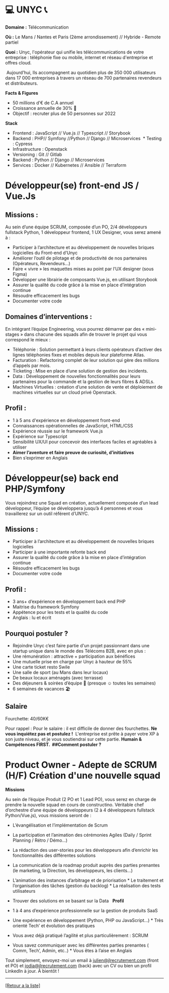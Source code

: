 # 💻 UNYC  📞

**Domaine :** Télécommunication

**Où :** Le Mans / Nantes et Paris (2ème arrondissement) // Hybride - Remote partiel

**Quoi :** Unyc, l'opérateur qui unifie les télécommunications de votre entreprise : téléphonie fixe ou mobile, internet et réseau d'entreprise et offres cloud.

 Aujourd’hui, Ils accompagnent au quotidien plus de 350 000 utilisateurs dans 17 000 entreprises à travers un réseau de 700 partenaires revendeurs et distributeurs.   

**Facts & Figures**

* 50 millions d’€ de C.A annuel 
* Croissance annuelle de 30% 🚀
* Objectif : recruter plus de 50 personnes sur 2022

**Stack**

* Frontend : JavaScript // Vue.js // Typescript // Storybook
* Backend : PHP// Symfony //Python // Django // Microservices 
 * Testing : Cypress  
* Infrastructure : Openstack 
* Versioning : Git // Gitlab
* Backend : Python // Django // Microservices
* Services : Docker // Kubernetes // Ansible // Terraform

# Développeur(se) front-end JS / Vue.Js

## Missions :

Au sein d’une équipe SCRUM, composée d’un PO, 2/4 développeurs fullstack Python, 1 développeur frontend, 1 UX Designer, vous serez amené à :  

* Participer à l’architecture et au développement de nouvelles briques logicielles du Front-end d’Unyc
* Améliorer l’outil de pilotage et de productivité de nos partenaires (Opérateurs, Revendeurs…)
* Faire « vivre » les maquettes mises au point par l’UX designer (sous Figma)
* Développer une librairie de composants Vue.js, en utilisant Storybook
* Assurer la qualité du code grâce à la mise en place d’intégration continue
* Résoudre efficacement les bugs
* Documenter votre code  

## Domaines d’interventions :

En intégrant l’équipe Engineering, vous pourrez démarrer par des « mini-stages » dans chacune des squads afin de trouver le projet qui vous correspond le mieux :  

* Téléphonie : Solution permettant à leurs clients opérateurs d’activer des lignes téléphonies fixes et mobiles depuis leur plateforme Atlas.
* Facturation : Refactoring complet de leur solution qui gère des millions d’appels par mois.
* Ticketing : Mise en place d’une solution de gestion des incidents.
* Data : Développement de nouvelles fonctionnalités pour leurs partenaires pour la commande et la gestion de leurs fibres & ADSLs.
* Machines Virtuelles : création d’une solution de vente et déploiement de machines virtuelles sur un cloud privé Openstack.

## Profil :

* 1 à 5 ans d'expérience en développement front-end 
* Connaissances opérationnelles de JavaScript, HTML/CSS
* Expérience réussie sur le framework Vue.js
* Expérience sur Typescript 
* Sensibilité UX/UI pour concevoir des interfaces faciles et agréables à utiliser
* **Aimer l’aventure et faire preuve de curiosité, d’initiatives ** 
* Bien s’exprimer en Anglais


# Développeur(se) back end PHP/Symfony

Vous rejoindrez une Squad en création, actuellement composée d’un lead développeur, l’équipe se développera jusqu’à 4 personnes et vous travaillerez sur un outil référent d’UNYC.

## Missions :

* Participer à l’architecture et au développement de nouvelles briques logicielles
* Participer à une importante refonte back end
* Assurer la qualité du code grâce à la mise en place d’intégration continue
* Résoudre efficacement les bugs
* Documenter votre code

## Profil :

* 3 ans+ d’expérience en développement back end PHP
* Maitrise du framework Symfony
* Appétence pour les tests et la qualité du code
* Anglais : lu et écrit

## Pourquoi postuler ? 

* Rejoindre Unyc c’est faire partie d'un projet passionnant dans une startup unique dans le monde des Télécoms B2B, avec en plus :   
* Une rémunération : attractive + participation aux bénéfices 
* Une mutuelle prise en charge par Unyc à hauteur de 55% 
* Une carte ticket resto Swile 
* Une salle de sport (au Mans dans leur locaux) 
* De beaux locaux aménagés (avec terrasse) 
* Des déjeuners & soirées d’équipe 🍺 (presque ☺ toutes les semaines) 
* 6 semaines de vacances 🏖️

## Salaire 

Fourchette: 40/60K€

Pour rappel : Pour le salaire : il est difficile de donner des fourchettes. **Ne vous inquiétez pas et postulez !**  L'entreprise est prête à payer votre XP à son juste niveau, et je vous soutiendrai sur cette partie. **Humain & Compétences FIRST.  ##Comment postuler ?** 


# Product Owner - Adepte de SCRUM (H/F) Création d'une nouvelle squad

**Missions**  

Au sein de l’équipe Produit (2 PO et 1 Lead PO), vous serez en charge de prendre la nouvelle squad en cours de constructino. Véritable chef d’orchestre d’une équipe de développeurs (2 à 4 développeurs fullstack Python/Vue.js), vous missions seront de :  

* L’évangélisation et l’implémentation de Scrum
* La participation et l’animation des cérémonies Agiles (Daily / Sprint Planning / Rétro / Démo…)
* La rédaction des user-stories pour les développeurs afin d’enrichir les fonctionnalités des différentes solutions 
* La communication de la roadmap produit auprès des parties prenantes (le marketing, la Direction, les développeurs, les clients…) 
* L’animation des instances d’arbitrage et de priorisation * Le traitement et l’organisation des tâches (gestion du backlog) * La réalisation des tests utilisateurs 
* Trouver des solutions en se basant sur la Data
 
**Profil**

* 1 à 4 ans d’expérience professionnelle sur la gestion de produits SaaS
* Une expérience en développement  (Python, PHP ou JavaScript…) * Très orienté Tech’ et évolution des pratiques  
* Vous avez déjà pratiqué l’agilité et plus particulièrement : SCRUM 
* Vous savez communiquer avec les différentes parties prenantes ( Comm, Tech’, Admin, etc..) * Vous êtes à l’aise en Anglais 


Tout simplement, envoyez-moi un email à julien@jlrecrutement.com (front et PO) et jodia@jlrecrutement.com (back) avec un CV ou bien un profil LinkedIn à jour. À bientôt !

----
<a href="https://github.com/jlondiche/job-board-php/blob/master/README.md">[Retour a la liste]</a>

